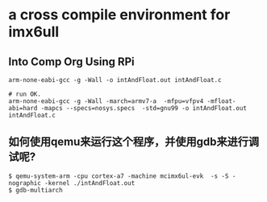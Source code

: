 # a cross compile environment for imx6ull

## Into Comp Org Using RPi

```shell
arm-none-eabi-gcc -g -Wall -o intAndFloat.out intAndFloat.c

# run OK.
arm-none-eabi-gcc -g -Wall -march=armv7-a  -mfpu=vfpv4 -mfloat-abi=hard -mapcs --specs=nosys.specs  -std=gnu99 -o intAndFloat.out intAndFloat.c

```

## 如何使用qemu来运行这个程序，并使用gdb来进行调试呢?

```shell
$ qemu-system-arm -cpu cortex-a7 -machine mcimx6ul-evk  -s -S -nographic -kernel ./intAndFloat.out 
$ gdb-multiarch

```




